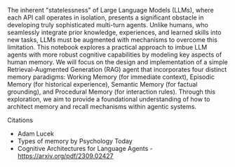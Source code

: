 The inherent "statelessness" of Large Language Models (LLMs), where each API call operates in isolation, presents a significant obstacle in developing truly sophisticated multi-turn agents. Unlike humans, who seamlessly integrate prior knowledge, experiences, and learned skills into new tasks, LLMs must be augmented with mechanisms to overcome this limitation. This notebook explores a practical approach to imbue LLM agents with more robust cognitive capabilities by modeling key aspects of human memory. We will focus on the design and implementation of a simple Retrieval-Augmented Generation (RAG) agent that incorporates four distinct memory paradigms: Working Memory (for immediate context), Episodic Memory (for historical experience), Semantic Memory (for factual grounding), and Procedural Memory (for interaction rules). Through this exploration, we aim to provide a foundational understanding of how to architect memory and recall mechanisms within agentic systems.


Citations
- Adam Lucek
- Types of memory by Psychology Today
- Cognitive Architectures for Language Agents - https://arxiv.org/pdf/2309.02427
